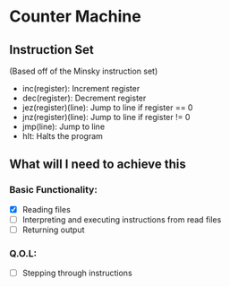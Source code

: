 # Counter Machine

## Instruction Set
(Based off of the Minsky instruction set)
- inc(register): Increment register
- dec(register): Decrement register
- jez(register)(line): Jump to line if register == 0
- jnz(register)(line): Jump to line if register != 0
- jmp(line): Jump to line
- hlt: Halts the program

## What will I need to achieve this
### Basic Functionality:
-[X] Reading files
-[ ] Interpreting and executing instructions from read files
-[ ] Returning output
### Q.O.L:
-[ ] Stepping through instructions
